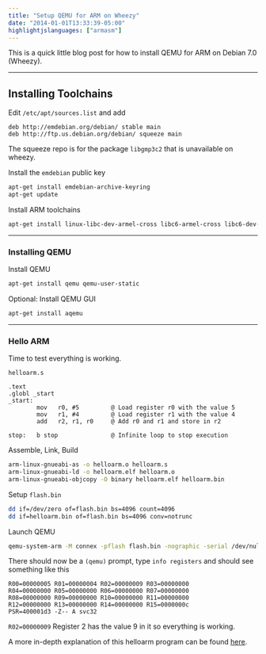 ```yaml
---
title: "Setup QEMU for ARM on Wheezy"
date: "2014-01-01T13:33:39-05:00"
highlightjslanguages: ["armasm"]
---
```


This is a quick little blog post for how to install QEMU for ARM on Debian 7.0 (Wheezy).

<!--more-->

---

## Installing Toolchains

Edit `/etc/apt/sources.list` and add

```plaintext
deb http://emdebian.org/debian/ stable main
deb http://ftp.us.debian.org/debian/ squeeze main
```

The squeeze repo is for the package `libgmp3c2` that is unavailable on wheezy.

Install the `emdebian` public key

```bash
apt-get install emdebian-archive-keyring
apt-get update
```

Install ARM toolchains

```bash
apt-get install linux-libc-dev-armel-cross libc6-armel-cross libc6-dev-armel-cross binutils-arm-linux-gnueabi gcc-4.4-arm-linux-gnueabi g++-4.4-arm-linux-gnueabi
```

---

### Installing QEMU

Install QEMU

```bash
apt-get install qemu qemu-user-static
```

Optional: Install QEMU GUI

```bash
apt-get install aqemu
```

---

### Hello ARM

Time to test everything is working.

`helloarm.s`

```armasm
.text
.globl _start
_start:
        mov   r0, #5         @ Load register r0 with the value 5
        mov   r1, #4         @ Load register r1 with the value 4
        add   r2, r1, r0     @ Add r0 and r1 and store in r2

stop:   b stop               @ Infinite loop to stop execution
```

Assemble, Link, Build

```bash
arm-linux-gnueabi-as -o helloarm.o helloarm.s
arm-linux-gnueabi-ld -o helloarm.elf helloarm.o
arm-linux-gnueabi-objcopy -O binary helloarm.elf helloarm.bin
```

Setup `flash.bin`

```bash
dd if=/dev/zero of=flash.bin bs=4096 count=4096
dd if=helloarm.bin of=flash.bin bs=4096 conv=notrunc
```

Launch QEMU

```bash
qemu-system-arm -M connex -pflash flash.bin -nographic -serial /dev/null
```

There should now be a `(qemu)` prompt, type `info registers` and should see something like this

```armasm
R00=00000005 R01=00000004 R02=00000009 R03=00000000
R04=00000000 R05=00000000 R06=00000000 R07=00000000
R08=00000000 R09=00000000 R10=00000000 R11=00000000
R12=00000000 R13=00000000 R14=00000000 R15=0000000c
PSR=400001d3 -Z-- A svc32
```

`R02=00000009` Register 2 has the value 9 in it so everything is working.

A more in-depth explanation of this helloarm program can be found [here](http://www.bravegnu.org/gnu-eprog/hello-arm.html).
